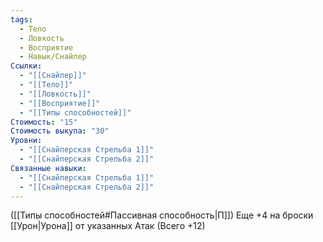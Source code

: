 ```yaml
---
tags:
  - Тело
  - Ловкость
  - Восприятие
  - Навык/Снайпер
Ссылки:
  - "[[Снайпер]]"
  - "[[Тело]]"
  - "[[Ловкость]]"
  - "[[Восприятие]]"
  - "[[Типы способностей]]"
Стоимость: "15"
Стоимость выкупа: "30"
Уровни:
  - "[[Снайперская Стрельба 1]]"
  - "[[Снайперская Стрельба 2]]"
Связанные навыки:
  - "[[Снайперская Стрельба 1]]"
  - "[[Снайперская Стрельба 2]]"
---
```

([[Типы способностей#Пассивная способность|П]]) Еще +4 на броски [[Урон|Урона]] от указанных Атак (Всего +12)